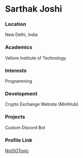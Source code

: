 # Sarthak Joshi

### Location

New Delhi, India

### Academics

Vellore Institute of Technology

### Interests

Programming

### Development

Crypto Exchange Webiste (MintHub)

### Projects

Custom Discord Bot

### Profile Link

[NotSOToxic](https://github.com/NotSoToxic)